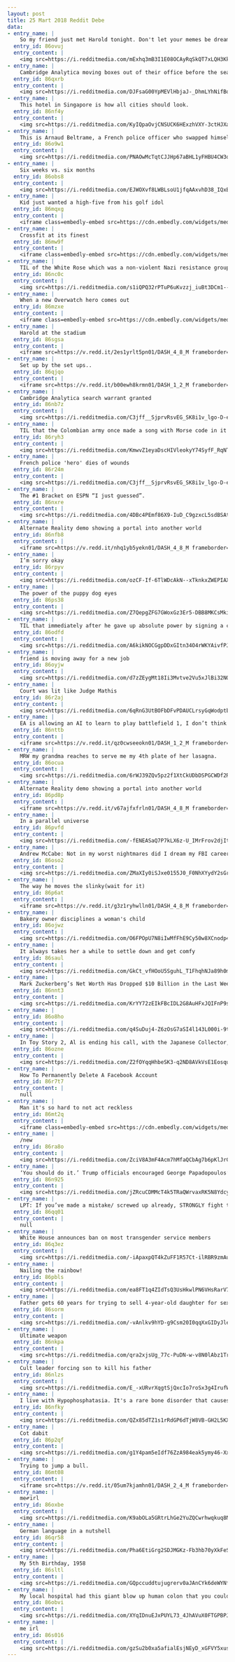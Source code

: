 ```yaml
---
layout: post
title: 25 Mart 2018 Reddit Debe
data:
- entry_name: |
    So my friend just met Harold tonight. Don't let your memes be dreams.
  entry_id: 86ovuj
  entry_content: |
    <img src=https://i.redditmedia.com/mExhq3mB3I1E08OCAyRqSkQT7xLQH3Kk0bEAAneQAg8.png?s=6da6b96850b6aa33fae8f72cf09d9a4a frameborder=0>
- entry_name: |
    Cambridge Analytica moving boxes out of their office before the search warrant
  entry_id: 86qxrb
  entry_content: |
    <img src=https://i.redditmedia.com/DJFsaG00YpMEVlHbjaJ-_DhmLYhNifBoqy_oO07l59E.jpg?s=5dae95f801fff8890f7a867c57976dd5 frameborder=0>
- entry_name: |
    This hotel in Singapore is how all cities should look.
  entry_id: 86nf4y
  entry_content: |
    <img src=https://i.redditmedia.com/KyIQpaOvjCNSUCK6HExzhVXY-3ctHJXaeqwXIXVlAE8.jpg?s=3f7df859b173fabb493e654c2d4a7a00 frameborder=0>
- entry_name: |
    This is Arnaud Beltrame, a French police officer who swapped himself for a hostage today and is now fighting for his life
  entry_id: 86o9w1
  entry_content: |
    <img src=https://i.redditmedia.com/PNAOwMcTqtCJJHp67aBHL1yFHBU4CW3oNbwnKNXso7A.jpg?s=1edefca7da29605a6c20d1edde48791b frameborder=0>
- entry_name: |
    Six weeks vs. six months
  entry_id: 86obs8
  entry_content: |
    <img src=https://i.redditmedia.com/EJWOXvf8LWBLsoU1jfqAAxvhD38_IQxBD9IKh6OrYZA.jpg?s=5d8cf2987de2c50716369ba0d3c4d21f frameborder=0>
- entry_name: |
    Kid just wanted a high-five from his golf idol
  entry_id: 86mqxg
  entry_content: |
    <iframe class=embedly-embed src=https://cdn.embedly.com/widgets/media.html?src=https%3A%2F%2Fgfycat.com%2Fifr%2FOfficialVastBaiji&url=https%3A%2F%2Fgfycat.com%2FOfficialVastBaiji&image=https%3A%2F%2Fthumbs.gfycat.com%2FOfficialVastBaiji-size_restricted.gif&key=522baf40bd3911e08d854040d3dc5c07&type=text%2Fhtml&schema=gfycat width=600 height=600 scrolling=no frameborder=0 allowfullscreen></iframe>
- entry_name: |
    Crossfit at its finest
  entry_id: 86mw9f
  entry_content: |
    <iframe class=embedly-embed src=https://cdn.embedly.com/widgets/media.html?src=https%3A%2F%2Fgfycat.com%2Fifr%2FSpanishGreenIchidna&url=https%3A%2F%2Fgfycat.com%2FSpanishGreenIchidna&image=https%3A%2F%2Fthumbs.gfycat.com%2FSpanishGreenIchidna-size_restricted.gif&key=522baf40bd3911e08d854040d3dc5c07&type=text%2Fhtml&schema=gfycat width=600 height=750 scrolling=no frameborder=0 allowfullscreen></iframe>
- entry_name: |
    TIL of the White Rose which was a non-violent Nazi resistance group made of college students and a professor. It started by releasing pamphlets against the Nazi Party and ended with the execution of 6 students and the professor.
  entry_id: 86nc0c
  entry_content: |
    <img src=https://i.redditmedia.com/s1iQPQ32rPTuP6uKvzzj_iuBt3DCm1--OBdgFOFsQJQ.jpg?s=d6be34e482320d955e88fa63c48c9a77 frameborder=0>
- entry_name: |
    When a new Overwatch hero comes out
  entry_id: 86mzxe
  entry_content: |
    <iframe class=embedly-embed src=https://cdn.embedly.com/widgets/media.html?src=https%3A%2F%2Fgfycat.com%2Fifr%2FUniqueLikelyDamselfly&url=https%3A%2F%2Fgfycat.com%2FUniqueLikelyDamselfly&image=https%3A%2F%2Fthumbs.gfycat.com%2FUniqueLikelyDamselfly-size_restricted.gif&key=522baf40bd3911e08d854040d3dc5c07&type=text%2Fhtml&schema=gfycat width=600 height=338 scrolling=no frameborder=0 allowfullscreen></iframe>
- entry_name: |
    Harold at the stadium
  entry_id: 86sgsa
  entry_content: |
    <iframe src=https://v.redd.it/2es1yrlt5pn01/DASH_4_8_M frameborder=0></iframe>
- entry_name: |
    Set up by the set ups..
  entry_id: 86qjqo
  entry_content: |
    <iframe src=https://v.redd.it/b00ewh8krmn01/DASH_1_2_M frameborder=0></iframe>
- entry_name: |
    Cambridge Analytica search warrant granted
  entry_id: 86nb7z
  entry_content: |
    <img src=https://i.redditmedia.com/C3jff__SjprvRsvEG_SK8i1v_lgo-D-ehYJYwZkUJPg.jpg?s=00a79ca7c70e90b2308c3ae33e4dc8b3 frameborder=0>
- entry_name: |
    TIL that the Colombian army once made a song with Morse code in it and aired it in rebel-controlled territory to lift the morale of hostages held there. The message read '19 rescued, you're next. Don't lose hope.'
  entry_id: 86ryh3
  entry_content: |
    <img src=https://i.redditmedia.com/KmwvZ1eyaDscHIVleokyY74SyfF_RqNTK5a3ZW31RWM.jpg?s=95f8450bd3fcee52bff73fffcbe376ff frameborder=0>
- entry_name: |
    French police 'hero' dies of wounds
  entry_id: 86r24m
  entry_content: |
    <img src=https://i.redditmedia.com/C3jff__SjprvRsvEG_SK8i1v_lgo-D-ehYJYwZkUJPg.jpg?s=00a79ca7c70e90b2308c3ae33e4dc8b3 frameborder=0>
- entry_name: |
    The #1 Bracket on ESPN “I just guessed”.
  entry_id: 86nxre
  entry_content: |
    <img src=https://i.redditmedia.com/4DBc4PEmf86X9-IuD_C9gzxcL5sdBSAtj7cvR1uclvw.jpg?s=bfbb332b9e3a2ddfc2fe8be441640900 frameborder=0>
- entry_name: |
    Alternate Reality demo showing a portal into another world
  entry_id: 86nfb8
  entry_content: |
    <iframe src=https://v.redd.it/nhq1yb5yekn01/DASH_4_8_M frameborder=0></iframe>
- entry_name: |
    I’m sorry okay
  entry_id: 86rpyv
  entry_content: |
    <img src=https://i.redditmedia.com/ozCF-If-6TlWDcAkN--xTknkxZWEPIAX6CHwMnJqVFE.jpg?s=2f2ef18e7059cfd6ec1b26f460f117c9 frameborder=0>
- entry_name: |
    The power of the puppy dog eyes
  entry_id: 86ps38
  entry_content: |
    <img src=https://i.redditmedia.com/Z7QepgZFG7GWoxGz3Er5-DBB8MKCsMkiShI-twFfXH4.jpg?s=2026509c02cdfcf9b9a2d322186230ed frameborder=0>
- entry_name: |
    TIL that immediately after he gave up absolute power by signing a constitution, King Frederick VII of Denmark remarked, that was nice, now I can sleep in in the mornings
  entry_id: 86odfd
  entry_content: |
    <img src=https://i.redditmedia.com/A6kikNOCGgpDDxGItn34O4rWKYAivfPJ004fYG4SjKQ.jpg?s=b9ecef62d57909e80dca6cb92ae4f075 frameborder=0>
- entry_name: |
    friend is moving away for a new job
  entry_id: 86oyjw
  entry_content: |
    <img src=https://i.redditmedia.com/d7zZEygMt18Ii3Mvtve2Vu5xJlBi32NOsHB6Ta1VCP0.jpg?s=4a68ef386f861d3b5e3f96a8ea794ff8 frameborder=0>
- entry_name: |
    Court was lit like Judge Mathis
  entry_id: 86r2aj
  entry_content: |
    <img src=https://i.redditmedia.com/6qRnG3UtBOFbDFvPDAUCLrsyGqWodptbv3vtF7QwrmI.jpg?s=1281c2befdeb3350ed4acecc6a39d05a frameborder=0>
- entry_name: |
    EA is allowing an AI to learn to play battlefield 1, I don’t think we should be to worried about bot opponents just yet tho...
  entry_id: 86nttb
  entry_content: |
    <iframe src=https://v.redd.it/qz0cwseeokn01/DASH_1_2_M frameborder=0></iframe>
- entry_name: |
    MRW my grandma reaches to serve me my 4th plate of her lasagna.
  entry_id: 86ocua
  entry_content: |
    <img src=https://i.redditmedia.com/6rWJ39ZQv5pz2f1XtCkUDbDSPGCWDf2R5ME121-n9PY.gif?fm=jpg&s=6a62d7eee64f60376439075cb3369103 frameborder=0>
- entry_name: |
    Alternate Reality demo showing a portal into another world
  entry_id: 86pd8p
  entry_content: |
    <iframe src=https://v.redd.it/v67ajfxfrln01/DASH_4_8_M frameborder=0></iframe>
- entry_name: |
    In a parallel universe
  entry_id: 86pvfd
  entry_content: |
    <img src=https://i.redditmedia.com/-fENEASaQ7P7kLX6z-U_IMrFrov2djIt_4ROJJzEyLo.jpg?s=ea4f00877723f128142580be666a752c frameborder=0>
- entry_name: |
    Andrew McCabe: Not in my worst nightmares did I dream my FBI career would end this way
  entry_id: 86oso2
  entry_content: |
    <img src=https://i.redditmedia.com/ZMaXIy0iSJxe0155J0_F0NhXYydY2sGrsAvMXG98j9M.jpg?s=a08adcfa8ae9c935c46d30bcbe7b2d9c frameborder=0>
- entry_name: |
    The way he moves the slinky(wait for it)
  entry_id: 86p6at
  entry_content: |
    <iframe src=https://v.redd.it/g3z1ryhwlln01/DASH_4_8_M frameborder=0></iframe>
- entry_name: |
    Bakery owner disciplines a woman's child
  entry_id: 86ojwz
  entry_content: |
    <img src=https://i.redditmedia.com/O6FPOpU7N8iIwMfFhE9Cy50w8XCnodp4DM4ssbPVZK4.jpg?s=1c5511b4712bb7cf410437cc7b8682e7 frameborder=0>
- entry_name: |
    It always takes her a while to settle down and get comfy
  entry_id: 86saul
  entry_content: |
    <img src=https://i.redditmedia.com/GkCt_vfHOoU5SguhL_T1FhqhNJa89h0m9nwnzkpq8r0.gif?fm=jpg&s=fd878e48ef898c19764bba3c5fe095df frameborder=0>
- entry_name: |
    Mark Zuckerberg’s Net Worth Has Dropped $10 Billion in the Last Week
  entry_id: 86nnt3
  entry_content: |
    <img src=https://i.redditmedia.com/KrYY72zEIkFBcIDL2G8AuHFxJQIFnP9soaS8HTXC-DU.jpg?s=463b9eaadf3b4ac2fdf8d3928b36793c frameborder=0>
- entry_name: |
  entry_id: 86o8ho
  entry_content: |
    <img src=https://i.redditmedia.com/q4SuDuj4-Z6zOsG7aSI4l143L000i-9t_JK7q9LTlUs.jpg?s=41458f6b36ed137bd31c6a88bf3b78cc frameborder=0>
- entry_name: |
    In Toy Story 2, Al is ending his call, with the Japanese Collector, by saying Don't touch my mustache. Which is really Al butchering a Japanese phrase: DO ITASHIMASHITE. Which translates to You're Welcome.
  entry_id: 86ozne
  entry_content: |
    <img src=https://i.redditmedia.com/Z2fOYqqHhbeSK3-q2ND8AVkVsE1EosquEYsRY7MXfAI.jpg?s=e733693842799e89e4f053717fc51889 frameborder=0>
- entry_name: |
    How To Permanently Delete A Facebook Account
  entry_id: 86r7t7
  entry_content: |
    null
- entry_name: |
    Man it's so hard to not act reckless
  entry_id: 86mt2q
  entry_content: |
    <iframe class=embedly-embed src=https://cdn.embedly.com/widgets/media.html?src=https%3A%2F%2Fgfycat.com%2Fifr%2FAcclaimedDefiniteGreatwhiteshark&url=https%3A%2F%2Fgfycat.com%2FAcclaimedDefiniteGreatwhiteshark&image=https%3A%2F%2Fthumbs.gfycat.com%2FAcclaimedDefiniteGreatwhiteshark-size_restricted.gif&key=522baf40bd3911e08d854040d3dc5c07&type=text%2Fhtml&schema=gfycat width=600 height=503 scrolling=no frameborder=0 allowfullscreen></iframe>
- entry_name: |
    /new
  entry_id: 86ra8o
  entry_content: |
    <img src=https://i.redditmedia.com/ZciV8A3mF4Acm7hMfaQCbAg7b6pKlJrCuf5893Rwfck.jpg?s=938e0ed4e498711e013d8257d5fa121e frameborder=0>
- entry_name: |
    ‘You should do it.’ Trump officials encouraged George Papadopoulos’s foreign outreach, documents show.
  entry_id: 86n925
  entry_content: |
    <img src=https://i.redditmedia.com/jZRcuCDMMcT4k5TRaQWrvaxRK5N8Ydcy6iBYdEvXeVM.jpg?s=c7d29e856310213ae9b87e0f0fa1c666 frameborder=0>
- entry_name: |
    LPT: If you’ve made a mistake/ screwed up already, STRONGLY fight the temptation to over-explain/ justify what happened. Own up to it, offer to make up for it, and move on.
  entry_id: 86qq01
  entry_content: |
    null
- entry_name: |
    White House announces ban on most transgender service members
  entry_id: 86q3ez
  entry_content: |
    <img src=https://i.redditmedia.com/-iApaxpQT4kZuFF1R57Ct-ilRBR9zmAu2Et_xM2i_9E.jpg?s=ed217e26ac9dabc1639f34cf9ea7d687 frameborder=0>
- entry_name: |
    Nailing the rainbow!
  entry_id: 86pbls
  entry_content: |
    <img src=https://i.redditmedia.com/ea8FT1q4ZIdTsQ3UsHkwlPN6VHsRarV7uhWaM59gn30.jpg?s=9a07f5112ff711ced18afd2262c27ff5 frameborder=0>
- entry_name: |
    Father gets 60 years for trying to sell 4-year-old daughter for sex
  entry_id: 86sorm
  entry_content: |
    <img src=https://i.redditmedia.com/-vAnlkv9hYD-g9Csm20I0qqXxGIDyJleVd15cNadeN0.jpg?s=61eb1a9b9c2ee58a5247ac34775e5b02 frameborder=0>
- entry_name: |
    Ultimate weapon
  entry_id: 86nkpa
  entry_content: |
    <img src=https://i.redditmedia.com/qra2xjsUg_77c-PuDN-w-v8N0lAbz1Trh-V-5BJ0sf0.png?s=8e81236e3bf6c22a0be18e79ed6c20d3 frameborder=0>
- entry_name: |
    Cult leader forcing son to kill his father
  entry_id: 86nlzs
  entry_content: |
    <img src=https://i.redditmedia.com/E_-xURvrXqgtSjQxcIo7roSx3g4IrufWvmI97g-NPEQ.jpg?s=4addc7366351454b24197c73d706bfb0 frameborder=0>
- entry_name: |
    I live with Hypophosphatasia. It's a rare bone disorder that causes alot of bone and muscle problems. I've been loosing my teeth since I was 13. Needless to say I'm very happy today.
  entry_id: 86nfky
  entry_content: |
    <img src=https://i.redditmedia.com/QZx85dTZ1s1rRdGP6dTjW8VB-GH2L5KXoi9fm1tR9Yw.jpg?s=15e2b22a786392bc5e132062f627a0a5 frameborder=0>
- entry_name: |
    Cot dabit
  entry_id: 86p2qf
  entry_content: |
    <img src=https://i.redditmedia.com/g1Y4pam5eIdf76ZzA984eak5ymy46-XxOETXZBOwAvI.jpg?s=43974dc91768b6e613bbaf5b7f383f14 frameborder=0>
- entry_name: |
    Trying to jump a bull.
  entry_id: 86mt08
  entry_content: |
    <iframe src=https://v.redd.it/05um7kjamhn01/DASH_2_4_M frameborder=0></iframe>
- entry_name: |
    me༗irl
  entry_id: 86oxbe
  entry_content: |
    <img src=https://i.redditmedia.com/K9abOLa5GRtrLhGe2YuZQCwrhwqkuq8N2Q43SMA-jBg.png?s=2ad5b14ad845562cb851b481b7600a7f frameborder=0>
- entry_name: |
    German language in a nutshell
  entry_id: 86qr58
  entry_content: |
    <img src=https://i.redditmedia.com/Pha6EtiGrg2SDJMGKz-Fb3hb70yXkFeS9uvfAb-sLYk.jpg?s=5d83af844f730cdf6fba4409b7f9bcaf frameborder=0>
- entry_name: |
    My 5th Birthday, 1958
  entry_id: 86sltl
  entry_content: |
    <img src=https://i.redditmedia.com/GQpccuddtujugrerv0aJAnCYk6deWYNf6w5eNKlO4lw.jpg?s=596d5cceb1b8fc9b4fe20c7edf7aeba9 frameborder=0>
- entry_name: |
    My local hospital had this giant blow up human colon that you could walk through in their front lobby to promote colon cancer screenings.
  entry_id: 86obvi
  entry_content: |
    <img src=https://i.redditmedia.com/XYqIDnuEJxPUYL73_4JhAVuX0FTGPBPJx7jMOdF-C_k.jpg?s=4ba907d625ea1f5287090f6017ed72ac frameborder=0>
- entry_name: |
    me irl
  entry_id: 86s016
  entry_content: |
    <img src=https://i.redditmedia.com/gzSu2b0xa5afialEsjNEyD_xGFVY5xuslnnHmPQhvsA.png?s=517032102bf0940662770a86736862ea frameborder=0>
---
```

